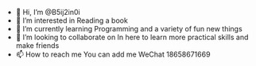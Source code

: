 - 👋 Hi, I’m @B5ij2in0i
- 👀 I’m interested in Reading a book
- 🌱 I’m currently learning Programming and a variety of fun new things
- 💞️ I’m looking to collaborate on In here to learn more practical skills and make friends
- 📫 How to reach me You can add me WeChat 18658671669


<!---
B5ij2in0i/B5ij2in0i is a ✨ special ✨ repository because its `README.md` (this file) appears on your GitHub profile.
You can click the Preview link to take a look at your changes.
--->
